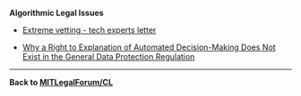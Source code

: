 **Algorithmic Legal Issues**

* [Extreme vetting - tech experts letter](https://www.documentcloud.org/documents/4243275-Extreme-vetting-tech-expert-critique.html)

* [Why a Right to Explanation of Automated Decision-Making Does Not Exist in the General Data Protection Regulation](https://poseidon01.ssrn.com/delivery.php?ID=937027118025004085064064088065088002015011046006095011102005003125086121098069021112012063127057051019035115086102125091107085038047089019092070119005001026068000028055062004104121023119088066120011113115103086091097007024068065127023083070086090109105&EXT=pdf)

----------------------------


**Back to [MITLegalForum/CL](https://mitlegalforum.github.io/CL)**
